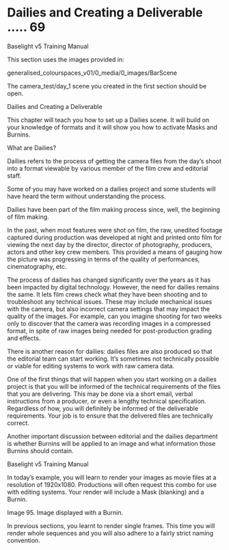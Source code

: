 # Dailies and Creating a Deliverable ..... 69

Baselight v5 Training Manual

This section uses the images provided in:

generalised\_colourspaces\_v01/0\_media/0\_images/BarScene

The camera\_test/day\_1 scene you created in the first section should be open.

Dailies and Creating a Deliverable

This chapter will teach you how to set up a Dailies scene. It will build on your knowledge of formats and it will show you how to activate Masks and Burnins.

What are Dailies?

Dailies refers to the process of getting the camera files from the day’s shoot into a format viewable by various member of the film crew and editorial staff.

Some of you may have worked on a dailies project and some students will have heard the term without understanding the process.

Dailies have been part of the film making process since, well, the beginning of film making.

In the past, when most features were shot on film, the raw, unedited footage captured during production was developed at night and printed onto film for viewing the next day by the director, director of photography, producers, actors and other key crew members. This provided a means of gauging how the picture was progressing in terms of the quality of performances, cinematography, etc.

The process of dailies has changed significantly over the years as it has been impacted by digital technology. However, the need for dailies remains the same. It lets film crews check what they have been shooting and to troubleshoot any technical issues. These may include mechanical issues with the camera, but also incorrect camera settings that may impact the quality of the images. For example, can you imagine shooting for two weeks only to discover that the camera was recording images in a compressed format, in spite of raw images being needed for post-production grading and effects.

There is another reason for dailies: dailies files are also produced so that the editorial team can start working. It’s sometimes not technically possible or viable for editing systems to work with raw camera data.

One of the first things that will happen when you start working on a dailies project is that you will be informed of the technical requirements of the files that you are delivering. This may be done via a short email, verbal instructions from a producer, or even a lengthy technical specification. Regardless of how, you will definitely be informed of the deliverable requirements. Your job is to ensure that the delivered files are technically correct.

Another important discussion between editorial and the dailies department is whether Burnins will be applied to an image and what information those Burnins should contain.



Baselight v5 Training Manual

In today’s example, you will learn to render your images as movie files at a resolution of 1920x1080. Productions will often request this combo for use with editing systems. Your render will include a Mask \(blanking\) and a Burnin.

Image 95. Image displayed with a Burnin.

In previous sections, you learnt to render single frames. This time you will render whole sequences and you will also adhere to a fairly strict naming convention.











